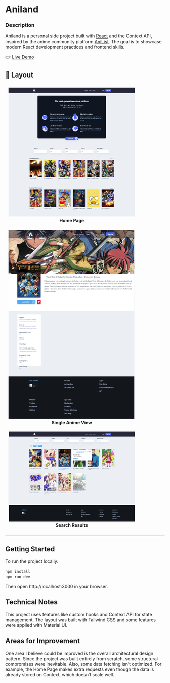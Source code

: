 <h1>Aniland</h1>

<h3>Description</h3>

Aniland is a personal side project built with [React](https://reactjs.org/) and the Context API, inspired by the anime community platform [AniList](https://anilist.co/). The goal is to showcase modern React development practices and frontend skills.

👉 [Live Demo](https://aniland.vercel.app/)


<h2 id="layout">🎨 Layout</h2>

<p align="center">
  <figure style="display:inline-block; margin:10px;">
    <img src="public/screenshots/home.png" alt="Home page with anime grid" width="400px" />
    <figcaption align="center"><strong>Home Page</strong></figcaption>
  </figure>
  <figure style="display:inline-block; margin:10px;">
    <img src="public/screenshots/anime-detail.png" alt="Single anime detail view" width="400px" />
    <figcaption align="center"><strong>Single Anime View</strong></figcaption>
  </figure>
  <figure style="display:inline-block; margin:10px;">
    <img src="public/screenshots/filters-result.png" alt="Filtered search result" width="400px" />
    <figcaption align="center"><strong>Search Results</strong></figcaption>
  </figure>
</p>

---

## Getting Started

To run the project locally:
```bash
npm install
npm run dev
```

Then open http://localhost:3000 in your browser.


<h2>Technical Notes</h2>

This project uses features like custom hooks and Context API for state management. The layout was built with Tailwind CSS and some features were applied with Material UI.

<h2>Areas for Improvement</h2>

One area I believe could be improved is the overall architectural design pattern. 
Since the project was built entirely from scratch, some structural compromises were inevitable. 
Also, some data fetching isn’t optimized. For example, the Home Page makes extra requests even though the data is already stored on Context, which doesn’t scale well.
